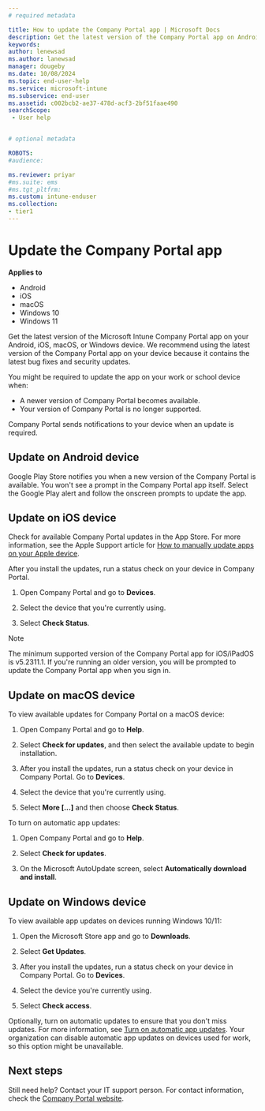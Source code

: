 ```yaml
---
# required metadata

title: How to update the Company Portal app | Microsoft Docs
description: Get the latest version of the Company Portal app on Android, iOS, macOS, and Windows devices.
keywords:
author: lenewsad
ms.author: lanewsad
manager: dougeby
ms.date: 10/08/2024
ms.topic: end-user-help
ms.service: microsoft-intune
ms.subservice: end-user
ms.assetid: c002bcb2-ae37-478d-acf3-2bf51faae490
searchScope:
 - User help


# optional metadata

ROBOTS:  
#audience:

ms.reviewer: priyar
#ms.suite: ems
#ms.tgt_pltfrm:
ms.custom: intune-enduser
ms.collection:
- tier1
---
```


# Update the Company Portal app  

**Applies to**  
- Android  
- iOS  
- macOS  
- Windows 10  
- Windows 11  

 
Get the latest version of the Microsoft Intune Company Portal app on your Android, iOS, macOS, or Windows device. We recommend using the latest version of the Company Portal app on your device because it contains the latest bug fixes and security updates. 

You might be required to update the app on your work or school device when:  

* A newer version of Company Portal becomes available.  
* Your version of Company Portal is no longer supported.  

Company Portal sends notifications to your device when an update is required.  

## Update on Android device  

Google Play Store notifies you when a new version of the Company Portal is available. You won't see a prompt in the Company Portal app itself. Select the Google Play alert and follow the onscreen prompts to update the app. 

## Update on iOS device  

Check for available Company Portal updates in the App Store. For more information, see the Apple Support article for [How to manually update apps on your Apple device](https://support.apple.com/en-us/HT202180). 

After you install the updates, run a status check on your device in Company Portal.       

1. Open Company Portal and go to **Devices**.   

2. Select the device that you're currently using.  

3. Select **Check Status**.  

> [!NOTE]
> The minimum supported version of the Company Portal app for iOS/iPadOS is v5.2311.1. If you're running an older version, you will be prompted to update the Company Portal app when you sign in.

## Update on macOS device  

To view available updates for Company Portal on a macOS device: 

1. Open Company Portal and go to **Help**.  

1. Select **Check for updates**, and then select the available update to begin installation.  

1. After you install the updates, run a status check on your device in Company Portal. Go to **Devices**.  

1. Select the device that you're currently using.  

1. Select **More [...]** and then choose **Check Status**.  

To turn on automatic app updates:  

1. Open Company Portal and go to **Help**.  

2. Select **Check for updates**.  

3. On the Microsoft AutoUpdate screen, select **Automatically download and install**.  

## Update on Windows device  

To view available app updates on devices running Windows 10/11: 

1. Open the Microsoft Store app and go to **Downloads**. 

1. Select **Get Updates**.  

1. After you install the updates, run a status check on your device in Company Portal. Go to **Devices**.  

1. Select the device you're currently using.   

1. Select **Check access**.  

Optionally, turn on automatic updates to ensure that you don't miss updates. For more information, see [Turn on automatic app updates](https://support.microsoft.com/windows/turn-on-automatic-app-updates-70634d32-4657-dc76-632b-66048978e51b). Your organization can disable automatic app updates on devices used for work, so this option might be unavailable.  

## Next steps  

Still need help? Contact your IT support person. For contact information, check the [Company Portal website](https://go.microsoft.com/fwlink/?linkid=2010980).  
